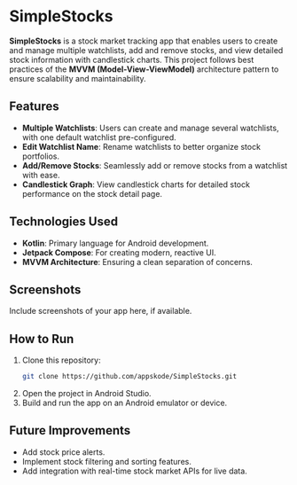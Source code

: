 # SimpleStocks

**SimpleStocks** is a stock market tracking app that enables users to create and manage multiple watchlists, add and remove stocks, and view detailed stock information with candlestick charts. This project follows best practices of the **MVVM (Model-View-ViewModel)** architecture pattern to ensure scalability and maintainability.

## Features

- **Multiple Watchlists**: Users can create and manage several watchlists, with one default watchlist pre-configured.
- **Edit Watchlist Name**: Rename watchlists to better organize stock portfolios.
- **Add/Remove Stocks**: Seamlessly add or remove stocks from a watchlist with ease.
- **Candlestick Graph**: View candlestick charts for detailed stock performance on the stock detail page.

## Technologies Used
- **Kotlin**: Primary language for Android development.
- **Jetpack Compose**: For creating modern, reactive UI.
- **MVVM Architecture**: Ensuring a clean separation of concerns.

## Screenshots
Include screenshots of your app here, if available.

## How to Run
1. Clone this repository:
   ```bash
   git clone https://github.com/appskode/SimpleStocks.git
   ```
2. Open the project in Android Studio.
3. Build and run the app on an Android emulator or device.

## Future Improvements
- Add stock price alerts.
- Implement stock filtering and sorting features.
- Add integration with real-time stock market APIs for live data.
